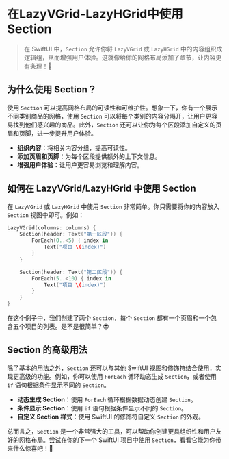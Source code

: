 ﻿# 在LazyVGrid-LazyHGrid中使用Section

> 在 SwiftUI 中，`Section` 允许你将 `LazyVGrid` 或 `LazyHGrid` 中的内容组织成逻辑组，从而增强用户体验。这就像给你的网格布局添加了章节，让内容更有条理！🎉

## 为什么使用 Section？

使用 `Section` 可以提高网格布局的可读性和可维护性。想象一下，你有一个展示不同类别商品的网格，使用 `Section` 可以将每个类别的内容分隔开，让用户更容易找到他们感兴趣的商品。此外，`Section` 还可以让你为每个区段添加自定义的页眉和页脚，进一步提升用户体验。

*   **组织内容**：将相关内容分组，提高可读性。
*   **添加页眉和页脚**：为每个区段提供额外的上下文信息。
*   **增强用户体验**：让用户更容易浏览和理解内容。

## 如何在 LazyVGrid/LazyHGrid 中使用 Section

在 `LazyVGrid` 或 `LazyHGrid` 中使用 `Section` 非常简单。你只需要将你的内容放入 `Section` 视图中即可。例如：

```swift
LazyVGrid(columns: columns) {
    Section(header: Text("第一区段")) {
        ForEach(0..<5) { index in
            Text("项目 \(index)")
        }
    }

    Section(header: Text("第二区段")) {
        ForEach(5..<10) { index in
            Text("项目 \(index)")
        }
    }
}
```

在这个例子中，我们创建了两个 `Section`，每个 `Section` 都有一个页眉和一个包含五个项目的列表。是不是很简单？😎

## Section 的高级用法

除了基本的用法之外，`Section` 还可以与其他 SwiftUI 视图和修饰符结合使用，实现更高级的功能。例如，你可以使用 `ForEach` 循环动态生成 `Section`，或者使用 `if` 语句根据条件显示不同的 `Section`。

*   **动态生成 Section**：使用 `ForEach` 循环根据数据动态创建 `Section`。
*   **条件显示 Section**：使用 `if` 语句根据条件显示不同的 `Section`。
*   **自定义 Section 样式**：使用 SwiftUI 的修饰符自定义 `Section` 的外观。

总而言之，`Section` 是一个非常强大的工具，可以帮助你创建更具组织性和用户友好的网格布局。尝试在你的下一个 SwiftUI 项目中使用 `Section`，看看它能为你带来什么惊喜吧！🚀


